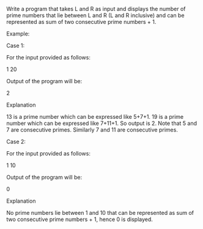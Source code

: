 Write a program that takes L and R as input and displays the number of prime numbers that lie between L and R (L and R inclusive) and can be represented as sum of two consecutive prime numbers + 1. 

Example:

Case 1:

For the input provided as follows:

1 20

Output of the program will be:

2

Explanation

13 is a prime number which can be expressed like 5+7+1.
19 is a prime number which can be expressed like 7+11+1.
So output is 2.
Note that 5 and 7 are consecutive primes. Similarly 7 and 11 are consecutive primes.

Case 2:

For the input provided as follows:

1 10

Output of the program will be:

0

Explanation

No prime numbers lie between 1 and 10 that can be represented as sum of two consecutive prime numbers + 1, hence 0 is displayed.
